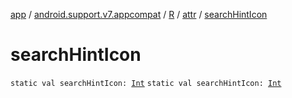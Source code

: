 [app](../../../index.md) / [android.support.v7.appcompat](../../index.md) / [R](../index.md) / [attr](index.md) / [searchHintIcon](.)

# searchHintIcon

`static val searchHintIcon: `[`Int`](https://kotlinlang.org/api/latest/jvm/stdlib/kotlin/-int/index.html)
`static val searchHintIcon: `[`Int`](https://kotlinlang.org/api/latest/jvm/stdlib/kotlin/-int/index.html)